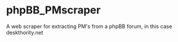 # phpBB_PMscraper
A web scraper for extracting PM's from a phpBB forum, in this case deskthority.net
